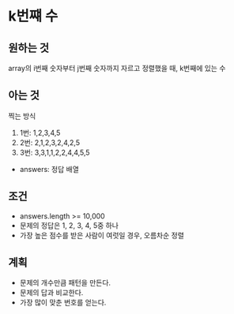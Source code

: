 # k번쨰 수

## 원하는 것

array의 i번째 숫자부터 j번째 숫자까지 자르고 정렬했을 때, k번째에 있는 수

## 아는 것

찍는 방식

1. 1번: 1,2,3,4,5
2. 2번: 2,1,2,3,2,4,2,5
3. 3번: 3,3,1,1,2,2,4,4,5,5

- answers: 정답 배열

## 조건

- answers.length >= 10,000
- 문제의 정답은 1, 2, 3, 4, 5중 하나
- 가장 높은 점수를 받은 사람이 여럿일 경우, 오름차순 정렬

## 계획

- 문제의 개수만큼 패턴을 만든다.
- 문제의 답과 비교한다.
- 가장 많이 맞춘 번호를 얻는다.
